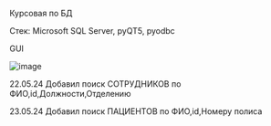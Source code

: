 Курсовая по БД


Стек:
Microsoft SQL Server,
pyQT5,
pyodbc

GUI


![image](https://github.com/Lokas548/hospitalDB_Application/assets/90204227/b70d3412-fe59-448e-80a2-3c0e493c9674)


22.05.24
Добавил поиск СОТРУДНИКОВ по ФИО,id,Должности,Отделению

23.05.24
Добавил поиск ПАЦИЕНТОВ по ФИО,id,Номеру полиса
